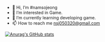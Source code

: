 - 👋 Hi, I’m #namsojeong
- 👀 I’m interested in Game.
- 🌱 I’m currently learning developing game.
- 📫 How to reach me nsj050320@gmail.com

[![Anurag's GitHub stats](https://github-readme-stats.vercel.app/api?username=namsojeong)](https://github.com/anuraghazra/github-readme-stats)

<!---
✨ HELLO ✨ 
--->
